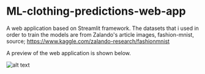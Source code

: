 # ML-clothing-predictions-web-app
A web application based on Streamlit framework. The datasets that i used in order to train the models are from Zalando's article images, fashion-mnist, source; https://www.kaggle.com/zalando-research/fashionmnist

A preview of the web application is shown below.

![alt text](https://github.com/pdallas/ML-clothing-predictions-web-app/blob/master/app-home.jpg?raw=true)
